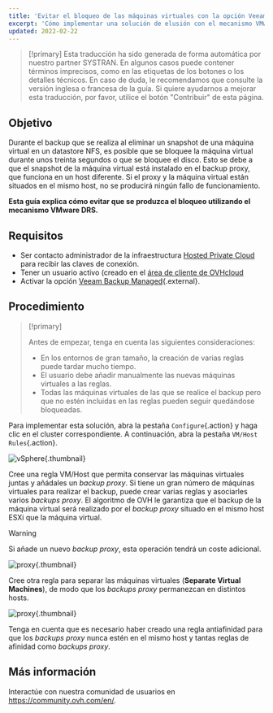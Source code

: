 ```yaml
---
title: 'Evitar el bloqueo de las máquinas virtuales con la opción Veeam Backup Managed'
excerpt: 'Cómo implementar una solución de elusión con el mecanismo VMware DRS'
updated: 2022-02-22
---
```


> [!primary]
> Esta traducción ha sido generada de forma automática por nuestro partner SYSTRAN. En algunos casos puede contener términos imprecisos, como en las etiquetas de los botones o los detalles técnicos. En caso de duda, le recomendamos que consulte la versión inglesa o francesa de la guía. Si quiere ayudarnos a mejorar esta traducción, por favor, utilice el botón "Contribuir" de esta página.
>

## Objetivo

Durante el backup que se realiza al eliminar un snapshot de una máquina virtual en un datastore NFS, es posible que se bloquee la máquina virtual durante unos treinta segundos o que se bloquee el disco.
Esto se debe a que el snapshot de la máquina virtual está instalado en el backup proxy, que funciona en un host diferente. Si el proxy y la máquina virtual están situados en el mismo host, no se producirá ningún fallo de funcionamiento.

**Esta guía explica cómo evitar que se produzca el bloqueo utilizando el mecanismo VMware DRS.**

## Requisitos

- Ser contacto administrador de la infraestructura [Hosted Private Cloud](https://www.ovhcloud.com/es/enterprise/products/hosted-private-cloud/) para recibir las claves de conexión.
- Tener un usuario activo (creado en el [área de cliente de OVHcloud](/links/manager)
- Activar la opción [Veeam Backup Managed](https://www.ovhcloud.com/es/enterprise/products/hosted-private-cloud/veeam-backup-managed/){.external}.

## Procedimiento

> [!primary]
>
> Antes de empezar, tenga en cuenta las siguientes consideraciones:
>
> - En los entornos de gran tamaño, la creación de varias reglas puede tardar mucho tiempo.
> - El usuario debe añadir manualmente las nuevas máquinas virtuales a las reglas.
> - Todas las máquinas virtuales de las que se realice el backup pero que no estén incluidas en las reglas pueden seguir quedándose bloqueadas.
>

Para implementar esta solución, abra la pestaña `Configure`{.action} y haga clic en el cluster correspondiente. A continuación, abra la pestaña `VM/Host Rules`{.action}.

![vSphere](images/en01add.png){.thumbnail}

Cree una regla VM/Host que permita conservar las máquinas virtuales juntas y añádales un *backup proxy*. Si tiene un gran número de máquinas virtuales para realizar el backup, puede crear varias reglas y asociarles varios *backups proxy*. El algoritmo de OVH le garantiza que el backup de la máquina virtual será realizado por el *backup proxy* situado en el mismo host ESXi que la máquina virtual.

> [!warning]
>
> Si añade un nuevo *backup proxy*, esta operación tendrá un coste adicional.
>

![proxy](images/en02proxy.png){.thumbnail}

Cree otra regla para separar las máquinas virtuales (**Separate Virtual Machines**), de modo que los *backups proxy* permanezcan en distintos hosts.

![proxy](images/en03proxy2.png){.thumbnail}

Tenga en cuenta que es necesario haber creado una regla antiafinidad para que los *backups proxy* nunca estén en el mismo host y tantas reglas de afinidad como *backups proxy*.

## Más información

Interactúe con nuestra comunidad de usuarios en <https://community.ovh.com/en/>.
